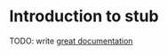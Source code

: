 # Introduction to stub

TODO: write [great documentation](http://jacobian.org/writing/what-to-write/)
